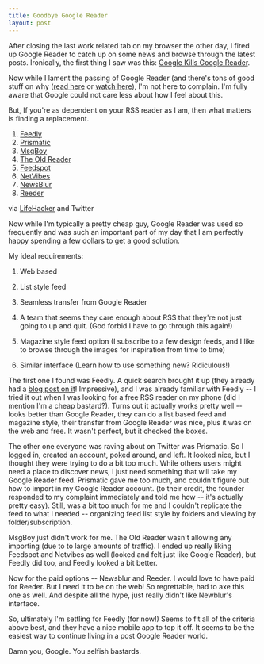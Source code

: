```yaml
---
title: Goodbye Google Reader
layout: post
---
```


After closing the last work related tab on my browser the other day, I fired up Google Reader to catch up on some news and browse through the latest posts. Ironically, the first thing I saw was this: [Google Kills Google Reader](http://gigaom.com/2013/03/13/google-kills-google-reader-will-go-offline-on-july-1-2013/).

Now while I lament the passing of Google Reader (and there's tons of good stuff on why ([read here](http://blog.calbucci.com/2013/03/google-is-about-to-learn-tough-lesson.html) or [watch here](http://www.youtube.com/watch?v=A25VgNZDQ08)), I'm not here to complain. I'm fully aware that Google could not care less about how I feel about this.

But, If you're as dependent on your RSS reader as I am, then what matters is finding a replacement.

1. [Feedly](http://www.feedly.com)
2. [Prismatic](http://www.getprismatic.com)
3. [MsgBoy](http://www.msgboy.com/index.html)
4. [The Old Reader](http://theoldreader.com/)
5. [Feedspot](http://www.feedspot.com)
6. [NetVibes](http://www.netvibes.com)
7. [NewsBlur](http://www.newsblur.com)
8. [Reeder](http://www.reederapp.com)

via [LifeHacker](http://lifehacker.com/5990456/google-reader-is-getting-shut-down-here-are-the-best-alternatives) and Twitter

Now while I'm typically a pretty cheap guy, Google Reader was used so frequently and was such an important part of my day that I am perfectly happy spending a few dollars to get a good solution.

My ideal requirements:

1. Web based

2. List style feed

3. Seamless transfer from Google Reader

4. A team that seems they care enough about RSS that they're not just going to up and quit. (God forbid I have to go through this again!)

5. Magazine style feed option (I subscribe to a few design feeds, and I like to browse through the images for inspiration from time to time)

6. Similar interface (Learn how to use something new? Ridiculous!)

The first one I found was Feedly. A quick search brought it up (they already had a [blog post on it](http://blog.feedly.com/2013/03/14/google-reader/)! Impressive), and I was already familiar with Feedly -- I tried it out when I was looking for a free RSS reader on my phone (did I mention I'm a cheap bastard?). Turns out it actually works pretty well -- looks better than Google Reader, they can do a list based feed and magazine style, their transfer from Google Reader was nice, plus it was on the web and free. It wasn't perfect, but it checked the boxes.

The other one everyone was raving about on Twitter was Prismatic. So I logged in, created an account, poked around, and left. It looked nice, but I thought they were trying to do a bit too much. While others users might need a place to discover news, I just need something that will take my Google Reader feed. Prismatic gave me too much, and couldn't figure out how to import in my Google Reader account. (to their credit, the founder responded to my complaint immediately and told me how -- it's actually pretty easy). Still, was a bit too much for me and I couldn't replicate the feed to what I needed -- organizing feed list style by folders and viewing by folder/subscription.

MsgBoy just didn't work for me. The Old Reader wasn't allowing any importing (due to to large amounts of traffic). I ended up really liking Feedspot and Netvibes as well (looked and felt just like Google Reader), but Feedly did too, and Feedly looked a bit better.

Now for the paid options -- Newsblur and Reeder. I would love to have paid for Reeder. But I need it to be on the web! So regrettable, had to axe this one as well. And despite all the hype, just really didn't like Newblur's interface.

So, ultimately I'm settling for Feedly (for now!) Seems to fit all of the criteria above best, and they have a nice mobile app to top it off. It seems to be the easiest way to continue living in a post Google Reader world.

Damn you, Google. You selfish bastards.